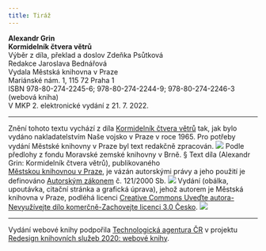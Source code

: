 ```yaml
---
title: Tiráž
---
```


**Alexandr Grin    
Kormidelník čtvera větrů**  
Výběr z díla, překlad a doslov Zdeňka Psůtková  
Redakce Jaroslava Bednářová  
Vydala Městská knihovna v Praze  
Mariánské nám. 1, 115 72 Praha 1  
ISBN 978-80-274-2245-6; 978-80-274-2244-9; 978-80-274-2246-3 (webová kniha)  
V MKP 2. elektronické vydání z 21. 7. 2022.

***

Znění tohoto textu vychází z díla [Kormidelník čtvera větrů](https://search.mlp.cz/cz/titul/kormidelnik-ctvera-vetru/128587/#/) tak, jak bylo vydáno nakladatelstvím Naše vojsko v Praze v roce 1965. Pro potřeby vydání Městské knihovny v Praze byl text redakčně zpracován.
![](../Images/MZK_logo_tyrkys_transparent.jpg)
Podle předlohy z fondu Moravské zemské knihovny v Brně.
§
Text díla (Alexandr Grin: Kormidelník čtvera větrů), publikovaného [Městskou knihovnou v Praze](https://www.mlp.cz/cz/), je vázán autorskými právy a jeho použití je definováno [Autorským zákonem](https://www.mkcr.cz/predpisy-zakonu-709.html) č. 121/2000 Sb.
![](../Images/image001.jpg)
Vydání (obálka, upoutávka, citační stránka a grafická úprava), jehož autorem je Městská knihovna v Praze, podléhá licenci [Creative Commons Uveďte autora-Nevyužívejte dílo komerčně-Zachovejte licenci 3.0 Česko](https://creativecommons.org/licenses/by-nc-sa/3.0/cz/).
![](../Images/image002.jpg)

***

Vydání webové knihy podpořila [Technologická agentura ČR](https://www.tacr.cz/) v projektu [Redesign knihovních služeb 2020: webové knihy](https://starfos.tacr.cz/cs/project/TL04000391).